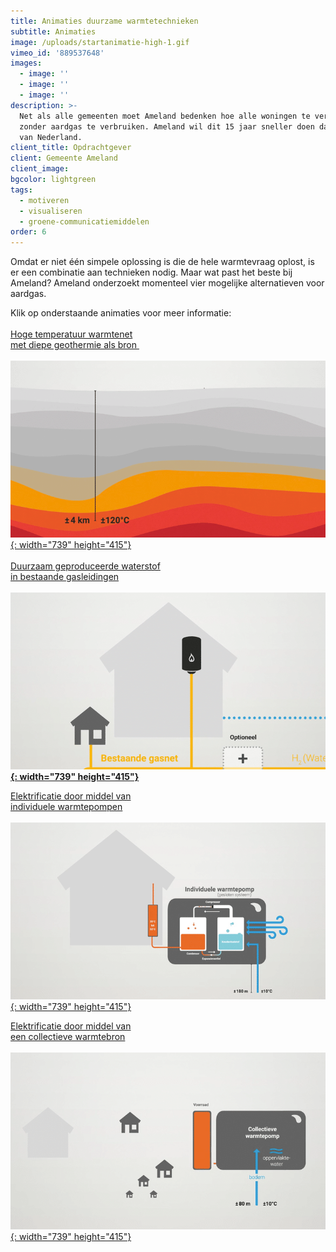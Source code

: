 ```yaml
---
title: Animaties duurzame warmtetechnieken
subtitle: Animaties
image: /uploads/startanimatie-high-1.gif
vimeo_id: '889537648'
images:
  - image: ''
  - image: ''
  - image: ''
description: >-
  Net als alle gemeenten moet Ameland bedenken hoe alle woningen te verwarmen
  zonder aardgas te verbruiken. Ameland wil dit 15 jaar sneller doen dan de rest
  van Nederland.
client_title: Opdrachtgever
client: Gemeente Ameland
client_image:
bgcolor: lightgreen
tags:
  - motiveren
  - visualiseren
  - groene-communicatiemiddelen
order: 6
---
```

Omdat er niet één simpele oplossing is die de hele warmtevraag oplost, is er een combinatie aan technieken nodig. Maar wat past het beste bij Ameland? Ameland onderzoekt momenteel vier mogelijke alternatieven voor aardgas.

Klik op onderstaande animaties voor meer informatie:<br><br>[Hoge temperatuur warmtenet<br>met diepe geothermie als bron&nbsp;<br><br>![](/uploads/geothermie-high-1.gif){: width="739" height="415"}](https://vimeo.com/889537243?share=copy)<br><br>[Duurzaam geproduceerde waterstof<br>in bestaande gasleidingen<br><br>**![](/uploads/waterstof-high-4.gif){: width="739" height="415"}**](https://vimeo.com/889539017?share=copy)

[Elektrificatie door middel van<br>individuele warmtepompen<br><br>![](/uploads/warmtepomp-individueel-high-1.gif){: width="739" height="415"}](https://vimeo.com/889538544?share=copy)

[Elektrificatie door middel van<br>een collectieve warmtebron<br><br>![](/uploads/warmtepomp-collectief-high-1.gif){: width="739" height="415"}](https://vimeo.com/889538119?share=copy)